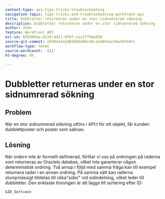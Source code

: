 ```yaml
---
content-type: api;tips-tricks-troubleshooting
navigation-topic: tips-tricks-and-troubleshooting-workfront-api
title: Dubbletter returneras under en stor sidnumrerad sökning
description: Dubbletter returneras under en stor sidnumrerad sökning
author: John
feature: Workfront API
exl-id: 0359d6ba-b219-4d11-9f6f-cec2ff9ee058
source-git-commit: a939e14cbd6936bdd0c46c1ed641acdda497b8fc
workflow-type: tm+mt
source-wordcount: '111'
ht-degree: 0%

---
```



# Dubbletter returneras under en stor sidnumrerad sökning

## Problem

När en stor sidnumrerad sökning utförs i API:t för ett objekt, får kunden dubblettposter och poster som saknas.

## Lösning

När ordern inte är formellt definierad, förlitar vi oss på ordningen på raderna som returneras av Oraclets databas, vilket inte garanterar någon deterministisk ordning. Två anrop i följd med samma fråga kan till exempel returnera rader i en annan ordning. På samma sätt kan raderna slumpmässigt tilldelas till olika&quot;sidor&quot; vid sidindelning, vilket leder till dubbletter. Den enklaste lösningen är att lägga till sortering efter ID:

```
&ID_Sort=asc
```

